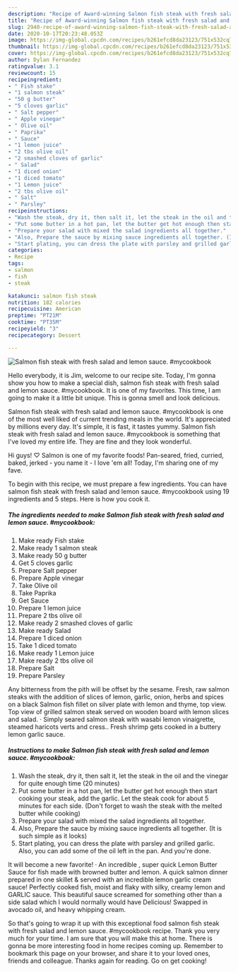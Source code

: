 ```yaml
---
description: "Recipe of Award-winning Salmon fish steak with fresh salad and lemon sauce. #mycookbook"
title: "Recipe of Award-winning Salmon fish steak with fresh salad and lemon sauce. #mycookbook"
slug: 2940-recipe-of-award-winning-salmon-fish-steak-with-fresh-salad-and-lemon-sauce-mycookbook
date: 2020-10-17T20:23:48.053Z
image: https://img-global.cpcdn.com/recipes/b261efcd8da23123/751x532cq70/salmon-fish-steak-with-fresh-salad-and-lemon-sauce-mycookbook-recipe-main-photo.jpg
thumbnail: https://img-global.cpcdn.com/recipes/b261efcd8da23123/751x532cq70/salmon-fish-steak-with-fresh-salad-and-lemon-sauce-mycookbook-recipe-main-photo.jpg
cover: https://img-global.cpcdn.com/recipes/b261efcd8da23123/751x532cq70/salmon-fish-steak-with-fresh-salad-and-lemon-sauce-mycookbook-recipe-main-photo.jpg
author: Dylan Fernandez
ratingvalue: 3.1
reviewcount: 15
recipeingredient:
- " Fish stake"
- "1 salmon steak"
- "50 g butter"
- "5 cloves garlic"
- " Salt pepper"
- " Apple vinegar"
- " Olive oil"
- " Paprika"
- " Sauce"
- "1 lemon juice"
- "2 tbs olive oil"
- "2 smashed cloves of garlic"
- " Salad"
- "1 diced onion"
- "1 diced tomato"
- "1 Lemon juice"
- "2 tbs olive oil"
- " Salt"
- " Parsley"
recipeinstructions:
- "Wash the steak, dry it, then salt it, let the steak in the oil and the vinegar for quite enough time (20 minutes)"
- "Put some butter in a hot pan, let the butter get hot enough then start cooking your steak, add the garlic. Let the steak cook for about 5 minutes for each side. (Don&#39;t forget to wash the steak with the melted butter while cooking)"
- "Prepare your salad with mixed the salad ingredients all together."
- "Also, Prepare the sauce by mixing sauce ingredients all together. (It is such simple as it looks)"
- "Start plating, you can dress the plate with parsley and grilled garlic. Also, you can add some of the oil left in the pan. And you&#39;re done."
categories:
- Recipe
tags:
- salmon
- fish
- steak

katakunci: salmon fish steak 
nutrition: 182 calories
recipecuisine: American
preptime: "PT21M"
cooktime: "PT35M"
recipeyield: "3"
recipecategory: Dessert

---
```



![Salmon fish steak with fresh salad and lemon sauce. #mycookbook](https://img-global.cpcdn.com/recipes/b261efcd8da23123/751x532cq70/salmon-fish-steak-with-fresh-salad-and-lemon-sauce-mycookbook-recipe-main-photo.jpg)

Hello everybody, it is Jim, welcome to our recipe site. Today, I'm gonna show you how to make a special dish, salmon fish steak with fresh salad and lemon sauce. #mycookbook. It is one of my favorites. This time, I am going to make it a little bit unique. This is gonna smell and look delicious.

Salmon fish steak with fresh salad and lemon sauce. #mycookbook is one of the most well liked of current trending meals in the world. It's appreciated by millions every day. It's simple, it is fast, it tastes yummy. Salmon fish steak with fresh salad and lemon sauce. #mycookbook is something that I've loved my entire life. They are fine and they look wonderful.

Hi guys! ♡ Salmon is one of my favorite foods! Pan-seared, fried, curried, baked, jerked - you name it - I love &#39;em all! Today, I&#39;m sharing one of my fave.


To begin with this recipe, we must prepare a few ingredients. You can have salmon fish steak with fresh salad and lemon sauce. #mycookbook using 19 ingredients and 5 steps. Here is how you cook it.

<!--inarticleads1-->

##### The ingredients needed to make Salmon fish steak with fresh salad and lemon sauce. #mycookbook:

1. Make ready  Fish stake
1. Make ready 1 salmon steak
1. Make ready 50 g butter
1. Get 5 cloves garlic
1. Prepare  Salt pepper
1. Prepare  Apple vinegar
1. Take  Olive oil
1. Take  Paprika
1. Get  Sauce
1. Prepare 1 lemon juice
1. Prepare 2 tbs olive oil
1. Make ready 2 smashed cloves of garlic
1. Make ready  Salad
1. Prepare 1 diced onion
1. Take 1 diced tomato
1. Make ready 1 Lemon juice
1. Make ready 2 tbs olive oil
1. Prepare  Salt
1. Prepare  Parsley


Any bitterness from the pith will be offset by the sesame. Fresh, raw salmon steaks with the addition of slices of lemon, garlic, onion, herbs and spices on a black Salmon fish fillet on silver plate with lemon and thyme, top view. Top view of grilled salmon steak served on wooden board with lemon slices and salad. · Simply seared salmon steak with wasabi lemon vinaigrette, steamed haricots verts and cress.. Fresh shrimp gets cooked in a buttery lemon garlic sauce. 

<!--inarticleads2-->

##### Instructions to make Salmon fish steak with fresh salad and lemon sauce. #mycookbook:

1. Wash the steak, dry it, then salt it, let the steak in the oil and the vinegar for quite enough time (20 minutes)
1. Put some butter in a hot pan, let the butter get hot enough then start cooking your steak, add the garlic. Let the steak cook for about 5 minutes for each side. (Don&#39;t forget to wash the steak with the melted butter while cooking)
1. Prepare your salad with mixed the salad ingredients all together.
1. Also, Prepare the sauce by mixing sauce ingredients all together. (It is such simple as it looks)
1. Start plating, you can dress the plate with parsley and grilled garlic. Also, you can add some of the oil left in the pan. And you&#39;re done.


It will become a new favorite! · An incredible , super quick Lemon Butter Sauce for fish made with browned butter and lemon. A quick salmon dinner prepared in one skillet &amp; served with an incredible lemon garlic cream sauce! Perfectly cooked fish, moist and flaky with silky, creamy lemon and GARLIC sauce. This beautiful sauce screamed for something other than a side salad which I would normally would have Delicious! Swapped in avocado oil, and heavy whipping cream. 

So that's going to wrap it up with this exceptional food salmon fish steak with fresh salad and lemon sauce. #mycookbook recipe. Thank you very much for your time. I am sure that you will make this at home. There is gonna be more interesting food in home recipes coming up. Remember to bookmark this page on your browser, and share it to your loved ones, friends and colleague. Thanks again for reading. Go on get cooking!
